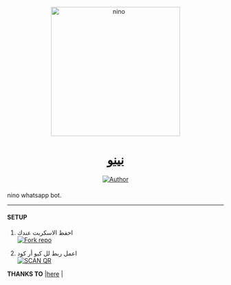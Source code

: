 
<p align="center">  
  <a href="https://youtu.be/WcA7GZuaN0A">
    <img alt="nino" height="300" src="https://telegra.ph/file/4fedb05e75bd0fea7c627.jpg">
    <h1 align="center">نينو</h1>
  </a>
</p>
<p align="center">
<a href="https://wa.me/201206178781"><img title="Author" src="https://img.shields.io/badge/nino-green?style=for-the-badge&logo=whatsapp"></a>
<p/>

####  
nino whatsapp bot.

***

#### SETUP

1. احفظ الاسكربت عندك
    <br>
<a href='https://github.com/Hashira0h/neno/fork' target="_blank"><img alt='Fork repo' src='https://img.shields.io/badge/Fork Repo-100000?style=for-the-badge&logo=scan&logoColor=white&labelColor=black&color=black'/></a>

2. اعمل ربط لل كيو أر كود
    <br>
<a href='https://replit.com/@Guru322/GURU-BOT-QR-CODE-GENERATOR?v=1' target="_blank"><img alt='SCAN QR' src='https://img.shields.io/badge/Scan_qr-100000?style=for-the-badge&logo=scan&logoColor=white&labelColor=black&color=black'/></a>


 **THANKS TO** |[here](https://www.instagram.com/mohamedekramy.moyt/#thanks-to) | 



